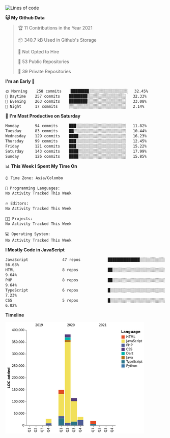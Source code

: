 
<!--START_SECTION:waka-->
![Lines of code](https://img.shields.io/badge/From%20Hello%20World%20I%27ve%20Written-732737%20lines%20of%20code-blue)

**🐱 My Github Data** 

> 🏆 11 Contributions in the Year 2021
 > 
> 📦 340.7 kB Used in Github's Storage 
 > 
> 🚫 Not Opted to Hire
 > 
> 📜 53 Public Repositories 
 > 
> 🔑 39 Private Repositories  
 > 
**I'm an Early 🐤** 

```text
🌞 Morning    258 commits    ████████░░░░░░░░░░░░░░░░░   32.45% 
🌆 Daytime    257 commits    ████████░░░░░░░░░░░░░░░░░   32.33% 
🌃 Evening    263 commits    ████████░░░░░░░░░░░░░░░░░   33.08% 
🌙 Night      17 commits     ░░░░░░░░░░░░░░░░░░░░░░░░░   2.14%

```
📅 **I'm Most Productive on Saturday** 

```text
Monday       94 commits     ███░░░░░░░░░░░░░░░░░░░░░░   11.82% 
Tuesday      83 commits     ██░░░░░░░░░░░░░░░░░░░░░░░   10.44% 
Wednesday    129 commits    ████░░░░░░░░░░░░░░░░░░░░░   16.23% 
Thursday     99 commits     ███░░░░░░░░░░░░░░░░░░░░░░   12.45% 
Friday       121 commits    ███░░░░░░░░░░░░░░░░░░░░░░   15.22% 
Saturday     143 commits    ████░░░░░░░░░░░░░░░░░░░░░   17.99% 
Sunday       126 commits    ████░░░░░░░░░░░░░░░░░░░░░   15.85%

```


📊 **This Week I Spent My Time On** 

```text
⌚︎ Time Zone: Asia/Colombo

💬 Programming Languages: 
No Activity Tracked This Week

🔥 Editors: 
No Activity Tracked This Week

🐱‍💻 Projects: 
No Activity Tracked This Week

💻 Operating System: 
No Activity Tracked This Week

```

**I Mostly Code in JavaScript** 

```text
JavaScript               47 repos            ██████████████░░░░░░░░░░░   56.63% 
HTML                     8 repos             ██░░░░░░░░░░░░░░░░░░░░░░░   9.64% 
PHP                      8 repos             ██░░░░░░░░░░░░░░░░░░░░░░░   9.64% 
TypeScript               6 repos             █░░░░░░░░░░░░░░░░░░░░░░░░   7.23% 
CSS                      5 repos             █░░░░░░░░░░░░░░░░░░░░░░░░   6.02%

```


**Timeline**

![Chart not found](https://raw.githubusercontent.com/ccweerasinghe1994/ccweerasinghe1994/master/charts/bar_graph.png) 


<!--END_SECTION:waka-->
